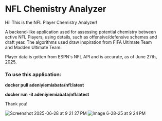 # NFL Chemistry Analyzer 

Hi! This is the NFL Player Chemistry Analyzer! 

A backend-like application used for assessing potential chemistry between active NFL Players, using details, such as offensive/defensive schemes and draft year.
The algorithms used draw inspiration from FIFA Ultimate Team and Madden Ultimate Team. 

Player data is gotten from ESPN's NFL API and is accurate, as of June 27th, 2025.

### To use this application:

**docker pull adeniyiemiabata/nfl:latest**

**docker run -it adeniyiemiabata/nfl:latest**

Thank you!

![Screenshot 2025-06-28 at 9 21 27 PM](https://github.com/user-attachments/assets/1e60bc23-22f8-4d59-943d-c264523bdf08) ![Image 6-28-25 at 9 24 PM](https://github.com/user-attachments/assets/0775eb67-a08a-4c5b-a94f-7ad42df41149)



